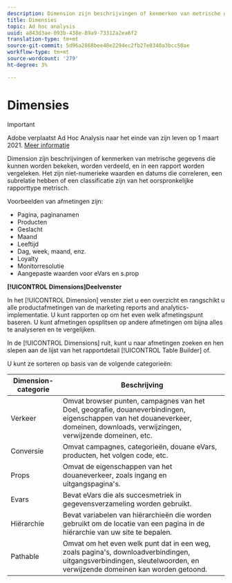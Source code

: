 ```yaml
---
description: Dimension zijn beschrijvingen of kenmerken van metrische gegevens die kunnen worden bekeken, worden verdeeld, en in een rapport worden vergeleken. Het zijn niet-numerieke waarden en datums die correleren, een subrelatie hebben of een classificatie zijn van het oorspronkelijke rapporttype metrisch.
title: Dimensies
topic: Ad hoc analysis
uuid: a843d3ae-093b-438e-89a9-73312a2ea6f2
translation-type: tm+mt
source-git-commit: 5d96a2868bee48e2294ec2fb27e0340a3bcc50ae
workflow-type: tm+mt
source-wordcount: '279'
ht-degree: 3%

---
```



# Dimensies

>[!IMPORTANT]
>
>Adobe verplaatst Ad Hoc Analysis naar het einde van zijn leven op 1 maart 2021. [Meer informatie](https://adobe.ly/discoverworkspace)

Dimension zijn beschrijvingen of kenmerken van metrische gegevens die kunnen worden bekeken, worden verdeeld, en in een rapport worden vergeleken. Het zijn niet-numerieke waarden en datums die correleren, een subrelatie hebben of een classificatie zijn van het oorspronkelijke rapporttype metrisch.

Voorbeelden van afmetingen zijn:

* Pagina, paginanamen
* Producten
* Geslacht
* Maand
* Leeftijd
* Dag, week, maand, enz.
* Loyalty
* Monitorresolutie
* Aangepaste waarden voor eVars en s.prop

**[!UICONTROL Dimensions]Deelvenster**

In het [!UICONTROL Dimension] venster ziet u een overzicht en rangschikt u alle productafmetingen van de marketing reports and analytics-implementatie. U kunt rapporten op om het even welk afmetingspunt baseren. U kunt afmetingen opsplitsen op andere afmetingen om bijna alles te analyseren en te vergelijken.

In de [!UICONTROL Dimensions] ruit, kunt u naar afmetingen zoeken en hen slepen aan de lijst van het rapportdetail [!UICONTROL Table Builder] of.

U kunt ze sorteren op basis van de volgende categorieën:

| Dimension-categorie | Beschrijving |
|--- |--- |
| Verkeer | Omvat browser punten, campagnes van het Doel, geografie, douaneverbindingen, eigenschappen van het douaneverkeer, domeinen, downloads, verwijzingen, verwijzende domeinen, etc. |
| Conversie | Omvat campagnes, categorieën, douane eVars, producten, het volgen code, etc. |
| Props | Omvat de eigenschappen van het douaneverkeer, zoals ingang en uitgangspagina&#39;s. |
| Evars | Bevat eVars die als succesmetriek in gegevensverzameling worden gebruikt. |
| Hiërarchie | Bevat variabelen van hiërarchieën die worden gebruikt om de locatie van een pagina in de hiërarchie van uw site te bepalen. |
| Pathable | Omvat om het even welk punt dat in een weg, zoals pagina&#39;s, downloadverbindingen, uitgangsverbindingen, sleutelwoorden, en verwijzende domeinen kan worden getoond. |
